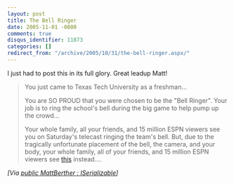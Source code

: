 ```yaml
---
layout: post
title: The Bell Ringer
date: 2005-11-01 -0800
comments: true
disqus_identifier: 11073
categories: []
redirect_from: "/archive/2005/10/31/the-bell-ringer.aspx/"
---
```


I just had to post this in its full glory. Great leadup Matt!

> You just came to Texas Tech University as a freshman...
>
> You are SO PROUD that you were chosen to be the "Bell Ringer". Your
> job is to ring the school's bell during the big game to help pump up
> the crowd...
>
> Your whole family, all your friends, and 15 million ESPN viewers see
> you on Saturday's telecast ringing the team's bell. But, due to the
> tragically unfortunate placement of the bell, the camera, and your
> body, your whole family, all of your friends, and 15 million ESPN
> viewers see
> [this](http://www.mattberther.com/downloads/bellringer.wmv)
> instead....

*[Via [public MattBerther :
ISerializable](http://www.mattberther.com/2005/11/000685.html)]*

